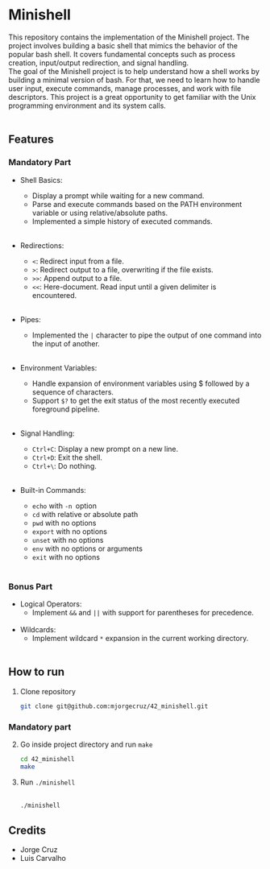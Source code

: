 # Minishell

This repository contains the implementation of the Minishell project. The project involves building a basic shell that mimics the behavior of the popular bash shell. It covers fundamental concepts such as process creation, input/output redirection, and signal handling. </br>
The goal of the Minishell project is to help understand how a shell works by building a minimal version of bash. For that, we need to learn how to handle user input, execute commands, manage processes, and work with file descriptors. This project is a great opportunity to get familiar with the Unix programming environment and its system calls.  </br> </br>

## Features

### Mandatory Part

- Shell Basics:
    - Display a prompt while waiting for a new command.
    - Parse and execute commands based on the PATH environment variable or using relative/absolute paths.
    - Implemented a simple history of executed commands.</br></br>

- Redirections:
  - `<`: Redirect input from a file.
  - `>`: Redirect output to a file, overwriting if the file exists.
  - `>>`: Append output to a file.
  - `<<`: Here-document. Read input until a given delimiter is encountered.</br></br>
  
- Pipes:
  - Implemented the `|` character to pipe the output of one command into the input of another.</br></br>

- Environment Variables:
  - Handle expansion of environment variables using $ followed by a sequence of characters.
  - Support `$?` to get the exit status of the most recently executed foreground pipeline.</br></br>

- Signal Handling:
  - `Ctrl+C`: Display a new prompt on a new line.
  - `Ctrl+D`: Exit the shell.
  - `Ctrl+\`: Do nothing.</br></br>

- Built-in Commands:
  - `echo` with `-n `option
  - `cd` with relative or absolute path
  - `pwd` with no options
  - `export` with no options
  - `unset` with no options
  - `env` with no options or arguments
  - `exit` with no options</br></br>

### Bonus Part

- Logical Operators:
  - Implement `&&` and `||` with support for parentheses for precedence.</br></br>
- Wildcards:
  - Implement wildcard `*` expansion in the current working directory.</br></br>

## How to run
1. Clone repository
    ```bash
    git clone git@github.com:mjorgecruz/42_minishell.git
    ```
### Mandatory part
2. Go inside project directory and run `make`
    ```bash
    cd 42_minishell
    make
    ```
3. Run `./minishell`</br> </br>
    ```bash
    ./minishell
    ```
## Credits
 - Jorge Cruz
 - Luis Carvalho
